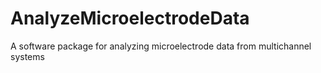# AnalyzeMicroelectrodeData
A software package for analyzing microelectrode data from multichannel systems
